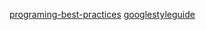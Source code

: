 [programing-best-practices](https://github.com/dereknguyen269/programing-best-practices)
[googlestyleguide](https://github.com/google/styleguide)